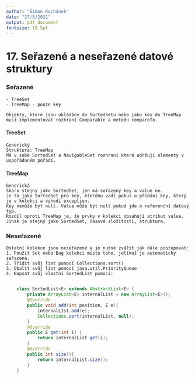 ```yaml
---
author: "Šimon Kochánek"
date: "27/5/2021"
output: pdf_document
fontsize: 10.5pt
---
```


<style type="text/css">
  body{
    font-size: 10.5pt;
  }
</style>

# 17. Seřazené a neseřazené datové struktury

### Seřazené

    - TreeSet
    - TreeMap - pouze key

    Objekty, které jsou ukládány do SortedSetu nebo jako key do TreeMap musí implementovat rozhraní Comparable a metodu compareTo.

#### TreeSet

    Generický
    Struktura: TreeMap
    Má v sobě SortedSet a NavigableSet rozhraní která udržují elementy v uspořádaném pořadí.

#### TreeMap

    Generická
    Skoro stejný jako SortedSet, jen má seřazený key a value ne.
    Je to jako SortedSet pro key, kterému vadí pokus o přidání key, který je v kolekci a vyhodí exception.
    Key nemůže být null. Value může být null pokud jde o referenční datový typ.
    Rozdíl oproti TreeMap je, že prvky v kolekci obsahují atribut value.
    Jinak je stejný jako SortedSet, časové složitosti, struktura.

### Neseřazené 


    Ostatní kolekce jsou neseřazené a je nutné zvážit jak dále postupovat:
    1. Použít Set nebo Bag kolekci místo toho, jelikož je automaticky seřazená.
    2. Třídit svůj list pomocí Collections.sort()
    3. Obalit svůj list pomocí java.util.PriorityQueue
    4. Napsat svůj vlastní SortedList pomocí:

```java

    class SortedList<E> extends AbstractList<E> {
        private ArrayList<E> internalList = new ArrayList<E>();
        @Override
        public void add(int position, E e){
            internalLIst.add(e);
            Collections.sort(internalList, null);
        }
        @Override
        public E get(int i) {
            return internalList.get(i);
        }
        @Override
        public int size(){
            return internalList.size();
        } 
    }
```

